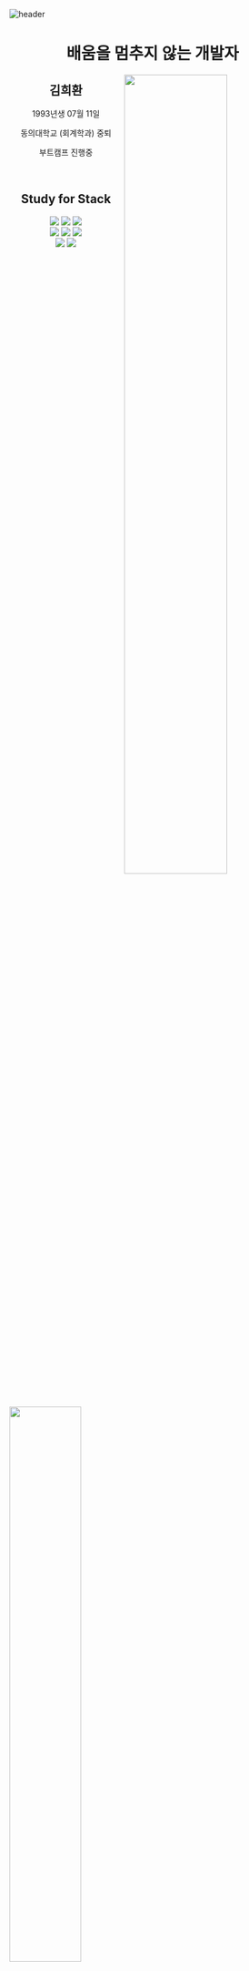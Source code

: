 ![header](https://capsule-render.vercel.app/api?type=waving&color=auto&height=200&section=header&text=%20Kim&nbsp;Hee&nbsp;Hwan&fontSize=70)
<h1 align='center'> 배움을 멈추지 않는 개발자 </h1>

<img align='right' width=60% src="https://github-readme-stats.vercel.app/api?username=blankcodestack&theme=Defalt&hide_border=false&count_private=true&show_icons=true&custom_title=GitHub%20Stats"/>
<div align='center'>
  <h2>김희환</h2>
  <p>1993년생 07월 11일</p>
  <p>동의대학교 (회계학과) 중퇴</p>
  <p> 부트캠프 진행중 <p>
</div>


<img align='left' width=50%  src="https://github-readme-stats.vercel.app/api/top-langs/?username=BlankCodeStack&langs_count=8)"/>
<div align='center'>
<br/>
  <h2>Study for Stack</h2> 
  <img  src="https://img.shields.io/badge/HTML5-E34F26?style=flat&logo=HTML5&logoColor=white" /> 
  <img  src="https://img.shields.io/badge/CSS-1572B6?style=flat&logo=CSS3&logoColor=white" /> 
  <img  src="https://img.shields.io/badge/JavaScript-F7DF1E?style=flat&logo=JavaScript&logoColor=white" /> <br/>
  <img  src="https://img.shields.io/badge/TypeScript-3178C6?style=flat&logo=TypeScript&logoColor=white" /> 
  <img  src="https://img.shields.io/badge/Node.js-339933?style=flat&logo=Node.js&logoColor=white" /> 
  <img  src="https://img.shields.io/badge/React-61DAFB?style=flat&logo=React&logoColor=white" /> <br/>
  <img  src="https://img.shields.io/badge/Vue.js-4FC08D?style=flat&logo=Vue.js&logoColor=white" /> 
  <img  src="https://img.shields.io/badge/Python-3776AB?style=flat&logo=Python&logoColor=white" />
</div>



<table  align='center' width=600px>
  <tr>
    <td align='left'>
    <h3>활동</h3>
    <p>국비지원 웹 풀스텍 (프론트엔드 & 백엔드)과정 </p>
    <p>스파르타 코딩클럽 내배단 웹 과정 </p>
    <p>스파르타 코딩클럽 내배단 앱 과정 </p>
    <p>부스트코스 PY4E 과정 </p>
    <p>패스트캠퍼스 프론트엔드 과정 </p>
    <p>코딩애플 프론트엔드 과정</p>
    <p>제로베이스 프론트엔드 과정 부트캠프 </p>
    </td>
    <td align='center'>
    <h3>기간</h3>
    <p> 2021.04 ~ 2021.10 </p>
    <p> 2022.01 ~ 2022.02 </p>
    <p> 2022.01 ~ 2022.02 </p>
    <p> 2022.07 ~ 2022.08 </p>
    <p> 2022.08 ~ ing </p>
    <p> 2022.08 ~ ing </p>
    <p> 2022.10 ~ ing </p>
    </td>
    <td align='right'>
    <h3> 수료</h3>
    <p>✅</p>
    <p>✅</p>
    <p>✅</p>
    <p>✅</p>
    <p>❎</p>
    <p>❎</p>
    <p>❎</p>
    </td>
  </tr>
<table>
